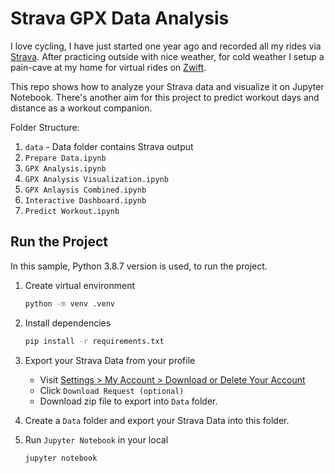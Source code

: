 # Strava GPX Data Analysis

I love cycling, I have just started one year ago and recorded all my rides via [Strava](www.strava.com). After practicing outside with nice weather, for cold weather I setup a pain-cave at my home for virtual rides on [Zwift](www.zwift.com).

This repo shows how to analyze your Strava data and visualize it on Jupyter Notebook. There's another aim for this project to predict workout days and distance as a workout companion.

Folder Structure:

1. `data` - Data folder contains Strava output
1. `Prepare Data.ipynb`
1. `GPX Analysis.ipynb`
1. `GPX Analysis Visualization.ipynb`
1. `GPX Anlaysis Combined.ipynb`
1. `Interactive Dashboard.ipynb`
1. `Predict Workout.ipynb`

## Run the Project

In this sample, Python 3.8.7 version is used, to run the project.

1. Create virtual environment

    ```bash
    python -m venv .venv
    ```

1. Install dependencies

    ```bash
    pip install -r requirements.txt
    ```

1. Export your Strava Data from your profile

    * Visit [Settings > My Account > Download or Delete Your Account](https://www.strava.com/account)
    * Click `Download Request (optional)`
    * Download zip file to export into `Data` folder.

1. Create a `Data` folder and export your Strava Data into this folder.

1. Run `Jupyter Notebook` in your local

    ```bash
    jupyter notebook
    ```
